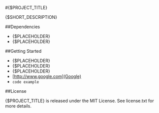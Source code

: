 #{$PROJECT_TITLE}

{$SHORT_DESCRIPTION}

##Dependencies

* {$PLACEHOLDER}
* {$PLACEHOLDER}

##Getting Started

* {$PLACEHOLDER}
* {$PLACEHOLDER}
* {$PLACEHOLDER}
* [http://www.google.com](Google)
* `code example`

##License

{$PROJECT_TITLE} is released under the MIT License. See license.txt for more details.